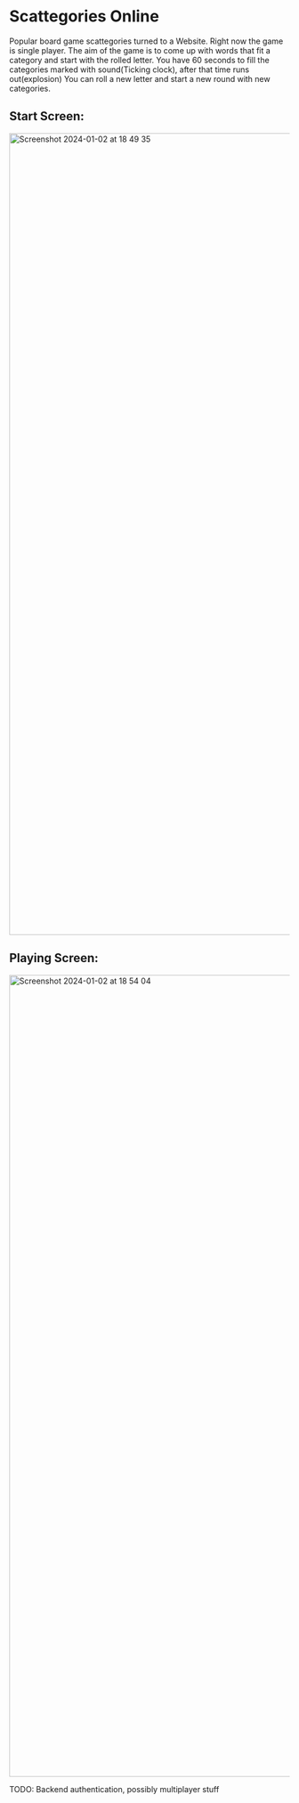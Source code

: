 # Scattegories Online
Popular board game scattegories turned to a Website.
Right now the game is single player. The aim of the game is to come up with words that fit a category and start with the rolled letter.
You have 60 seconds to fill the categories marked with sound(Ticking clock), after that time runs out(explosion)
You can roll a new letter and start a new round with new categories.

## Start Screen:
<img width="1440" alt="Screenshot 2024-01-02 at 18 49 35" src="https://github.com/Sekseli3/ScattegoriesFullstack/assets/120391401/0ead8263-e3b4-4124-92f4-d8d5f331d7f1">


## Playing Screen:
<img width="1440" alt="Screenshot 2024-01-02 at 18 54 04" src="https://github.com/Sekseli3/ScattegoriesFullstack/assets/120391401/d0eaad1b-0081-446f-8db4-189d2a8d256a">


TODO: Backend authentication, possibly multiplayer stuff
